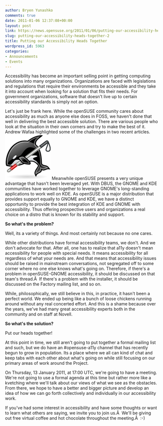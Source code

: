 ```yaml
---
author: Bryen Yunashko
comments: true
date: 2011-01-06 12:37:08+00:00
layout: post
link: https://news.opensuse.org/2011/01/06/putting-our-accessibility-heads-together-2/
slug: putting-our-accessibility-heads-together-2
title: Putting our Accessibility Heads Together
wordpress_id: 5963
categories:
- Announcements
- Events
---
```


Accessibility has become an important selling point in getting computing solutions into many organizations. Organizations are faced with legislations and regulations that require their environments be accessible and they take it into account when looking for a solution that fits their needs. For government organizations, software that doesn't live up to certain accessibility standards is simply not an option.

Let's just be frank here. While the openSUSE community cares about accessibility as much as anyone else does in FOSS, we haven't done that well in delivering the best accessible solution. There are various people who look at the situation in their own corners and try to make the best of it. Andrew Wafaa highlighted some of the challenges in two recent articles.
[![Orca-A powerful Linux screenreader](/wp-content/uploads/2010/12/orca2-sm.jpg)](http://news.opensuse.org/2011/01/06/putting-our-accessibility-heads-together-2/orca2-sm/)
Meanwhile openSUSE presents a very unique advantage that hasn't been leveraged yet. With DBUS, the GNOME and KDE communities have worked together to leverage GNOME's long-standing applications to work well on KDE. As openSUSE is a major distribution that provides support equally to GNOME and KDE, we have a distinct opportunity to provide the best integration of KDE and GNOME with accessibility. Thus offering prospective users and organizations a real choice on a distro that is known for its stability and support.
<!-- more -->
**So what's the problem?**

Well, its a variety of things. And most certainly not because no one cares.

While other distributions have formal accessibility teams, we don't. And we don't advocate for that. After all, one has to realize that a11y doesn't mean accessibility for people with special needs. It means accessibility for all regardless of what your needs are. And that means that accessibility issues should be raised in mainstream conversations, not segregated off to some corner where no one else knows what's going on. Therefore, if there's a problem in openSUSE-GNOME accessibility, it should be discussed on that team's thread.Â  If there's a problem with the installer, it should be discussed on the Factory mailing list, and so on.

While, philosophically, we still believe in this, in practice, it hasn't been a perfect world. We ended up being like a bunch of loose chickens running around without any real concerted effort. And this is a shame because over the years, we've had many great accessibility experts both in the community and on staff at Novell.

**So what's the solution?**

Put our heads together!

At this point in time, we still aren't going to put together a formal mailing list and such, but we do have an #opensuse-a11y channel that has recently begun to grow in population. Its a place where we all can kind of chat and keep tabs with each other about what's going on while still focusing on our primary areas of work around the Project.

On Thursday, 13 January 2011, at 17:00 UTC, we're going to have a meeting. We're not going to use a formal agenda at this time but rather more like a kvetching where we'll talk about our views of what we see as the obstacles. From there, we hope to have a better and bigger picture and develop an idea of how we can go forth collectively and individually in our accessibility work.

If you've had some interest in accessibility and have some thoughts or want to learn what others are saying, we invite you to join us.Â  We'll be giving out free virtual coffee and hot chocolate throughout the meeting.Â  :-)
